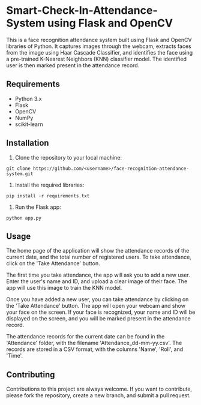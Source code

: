 # Smart-Check-In-Attendance-System using Flask and OpenCV

This is a face recognition attendance system built using Flask and OpenCV libraries of Python. It captures images through the webcam, extracts faces from the image using Haar Cascade Classifier, and identifies the face using a pre-trained K-Nearest Neighbors (KNN) classifier model. The identified user is then marked present in the attendance record.

## **Requirements**

- Python 3.x
- Flask
- OpenCV
- NumPy
- scikit-learn

## **Installation**

1. Clone the repository to your local machine:

```
git clone https://github.com/<username>/face-recognition-attendance-system.git
```

1. Install the required libraries:

```
pip install -r requirements.txt
```

1. Run the Flask app:

```
python app.py
```

## **Usage**

The home page of the application will show the attendance records of the current date, and the total number of registered users. To take attendance, click on the 'Take Attendance' button.

The first time you take attendance, the app will ask you to add a new user. Enter the user's name and ID, and upload a clear image of their face. The app will use this image to train the KNN model.

Once you have added a new user, you can take attendance by clicking on the 'Take Attendance' button. The app will open your webcam and show your face on the screen. If your face is recognized, your name and ID will be displayed on the screen, and you will be marked present in the attendance record.

The attendance records for the current date can be found in the 'Attendance' folder, with the filename 'Attendance_dd-mm-yy.csv'. The records are stored in a CSV format, with the columns 'Name', 'Roll', and 'Time'.

## **Contributing**

Contributions to this project are always welcome. If you want to contribute, please fork the repository, create a new branch, and submit a pull request.
